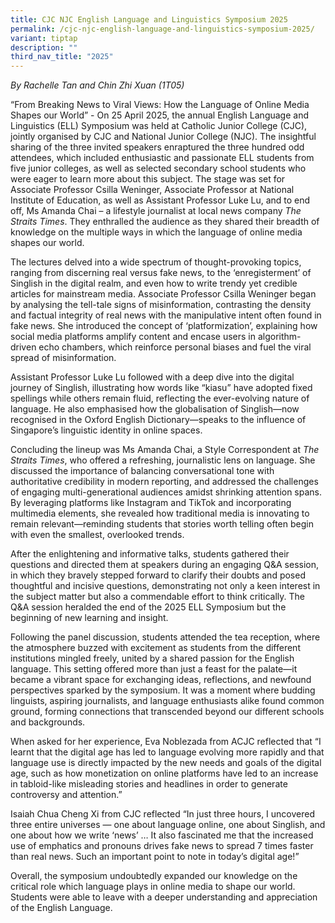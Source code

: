 ```yaml
---
title: CJC NJC English Language and Linguistics Symposium 2025
permalink: /cjc-njc-english-language-and-linguistics-symposium-2025/
variant: tiptap
description: ""
third_nav_title: "2025"
---
```

<p><em>By Rachelle Tan and Chin Zhi Xuan (1T05)</em>
</p>
<p>“From Breaking News to Viral Views: How the Language of Online Media Shapes
our World” - On 25 April 2025, the annual English Language and Linguistics
(ELL) Symposium was held at Catholic Junior College (CJC), jointly organised
by CJC and National Junior College (NJC). The insightful sharing of the
three invited speakers enraptured the three hundred odd attendees, which
included enthusiastic and passionate ELL students from five junior colleges,
as well as selected secondary school students who were eager to learn more
about this subject. The stage was set for Associate Professor Csilla Weninger,
Associate Professor at National Institute of Education, as well as Assistant
Professor Luke Lu, and to end off, Ms Amanda Chai – a lifestyle journalist
at local news company <em>The Straits Times</em>. They enthralled the audience
as they shared their breadth of knowledge on the multiple ways in which
the language of online media shapes our world.&nbsp;</p>
<p>The lectures delved into a wide spectrum of thought-provoking topics,
ranging from discerning real versus fake news, to the ‘enregisterment’
of Singlish in the digital realm, and even how to write trendy yet credible
articles for mainstream media. Associate Professor Csilla Weninger began
by analysing the tell-tale signs of misinformation, contrasting the density
and factual integrity of real news with the manipulative intent often found
in fake news. She introduced the concept of ‘platformization’, explaining
how social media platforms amplify content and encase users in algorithm-driven
echo chambers, which reinforce personal biases and fuel the viral spread
of misinformation.&nbsp;</p>
<p>Assistant Professor Luke Lu followed with a deep dive into the digital
journey of Singlish, illustrating how words like “kiasu” have adopted fixed
spellings while others remain fluid, reflecting the ever-evolving nature
of language. He also emphasised how the globalisation of Singlish—now recognised
in the Oxford English Dictionary—speaks to the influence of Singapore’s
linguistic identity in online spaces.&nbsp;</p>
<p>Concluding the lineup was Ms Amanda Chai, a Style Correspondent at <em>The Straits Times</em>,
who offered a refreshing, journalistic lens on language. She discussed
the importance of balancing conversational tone with authoritative credibility
in modern reporting, and addressed the challenges of engaging multi-generational
audiences amidst shrinking attention spans. By leveraging platforms like
Instagram and TikTok and incorporating multimedia elements, she revealed
how traditional media is innovating to remain relevant—reminding students
that stories worth telling often begin with even the smallest, overlooked
trends.</p>
<p>After the enlightening and informative talks, students gathered their
questions and directed them at speakers during an engaging Q&amp;A session,
in which they bravely stepped forward to clarify their doubts and posed
thoughtful and incisive questions, demonstrating not only a keen interest
in the subject matter but also a commendable effort to think critically.
The Q&amp;A session heralded the end of the 2025 ELL Symposium but the
beginning of new learning and insight.&nbsp;</p>
<p>Following the panel discussion, students attended the tea reception, where
the atmosphere buzzed with excitement as students from the different institutions
mingled freely, united by a shared passion for the English language. This
setting offered more than just a feast for the palate—it became a vibrant
space for exchanging ideas, reflections, and newfound perspectives sparked
by the symposium. It was a moment where budding linguists, aspiring journalists,
and language enthusiasts alike found common ground, forming connections
that transcended beyond our different schools and backgrounds.</p>
<p>When asked for her experience, Eva Noblezada from ACJC reflected that
“I learnt that the digital age has led to language evolving more rapidly
and that language use is directly impacted by the new needs and goals of
the digital age, such as how monetization on online platforms have led
to an increase in tabloid-like misleading stories and headlines in order
to generate controversy and attention.”&nbsp;&nbsp;</p>
<p>Isaiah Chua Cheng Xi from CJC reflected “In just three hours, I uncovered
three entire universes — one about language online, one about Singlish,
and one about how we write ‘news’ … It also fascinated me that the increased
use of emphatics and pronouns drives fake news to spread 7 times faster
than real news. Such an important point to note in today’s digital age!”&nbsp;</p>
<p>Overall, the symposium undoubtedly expanded our knowledge on the critical
role which language plays in online media to shape our world. Students
were able to leave with a deeper understanding and appreciation of the
English Language.</p>
<p>
<br>
</p>